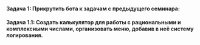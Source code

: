 #### Задача 1: Прикрутить бота к задачам с предыдущего семинара:

#### Задача 1.1: Создать калькулятор для работы с рациональными и комплексными числами, организовать меню, добавив в неё систему логирования.
